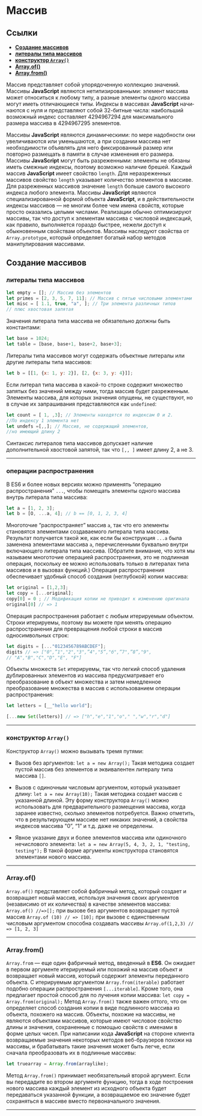 # **Массив**

## **Ссылки**

* [**Создание массивов**](#создание-массивов)
* [**литералы типа массивов**](#литералы-типа-массивов)
* [**конструктор `Array()`**](#конструктор-array)
* [**Array.of()**](#arrayof)
* [**Array.from()**](#arrayfrom)

Массив представ­ляет собой упорядоченную коллекцию значений. Массивы **JavaScript** являются нетипизированными: элемент масси­ва может относиться к любому типу, а разные элементы одного массива могут иметь отличающиеся типы. Индексы в массивах **JavaScript** начи­наются с нуля и представляют собой 32-битные числа: наибольший возможный индекс составляет 4294967294 для максимального размера массива в 4294967295 элементов.

Массивы **JavaScript** являются динамическими: по мере надобности они увеличиваются или умень­шаются, а при создании массива нет необходимости объявлять для него фиксированный размер или повторно размещать в памяти в случае изменения его размера. Массивы **JavaScript** могут быть разреженными: элементы не обязаны иметь смежные индексы, поэтому возможно наличие брешей. Каждый мас­сив **JavaScript** имеет свойство `length`. Для неразреженных массивов свойство `length` указывает количество элементов в массиве. Для разреженных массивов значение `length` больше самого высокого индекса любого элемента. Массивы **JavaScript** являются специализированной формой объекта **JavaScript**, и в действительности индексы массивов — не многим более чем имена свойств, которые просто оказались целыми числами. Реализации обычно оптимизируют массивы, так что доступ к элементам массива с числовой индексаций, как правило, выполня­ется гораздо быстрее, нежели доступ к обыкновенным свойствам объектов. Массивы наследуют свойства от `Array.prototype`, который определяет богатый набор методов манипулирования массивами.

## **Создание массивов**

### **литералы типа массивов**

````js
let empty = []; // Массив без элементов
let primes = [2, 3, 5, 7, 11]; // Массив с пятью числовыми элементами
let misc = [ 1.1, true, "а", ]; // Три элемента различных типов
// плюс хвостовая запятая
````

Значения литерала типа массива не обязательно должны быть константами:

````js
let base = 1024;
let table = [base, base+1, base+2, base+3];
````

Литералы типа массивов могут содержать объектные литералы или другие литералы типа массивов:

````js
let b = [[1, {х: 1, у: 2}], [2, {х: 3, у: 4}]];
````

Если литерал типа массива в какой-то строке содержит множество запятых без значений между ними, тогда массив будет разреженным. Элементы массива, для которых значения опущены, не существуют, но в случае их запрашивания представляются как `undefined`:

````js
let count = [ 1, ,3]; // Элементы находятся по индексам 0 и 2.
//По индексу 1 элемента нет
let undefs =[,,]; // Массив, не содержащий элементов,
//но имеющий длину 2
````

Синтаксис литералов типа массивов допускает наличие дополнительной хвостовой запятой, так что `[,, ]` имеет длину 2, а не 3.
***

### **операции распространения**

В ES6 и более новых версиях можно применять “операцию распространения” `...`, чтобы помещать элементы одного массива внутрь литерала типа массива:

````js
let а = [1, 2, 3];
let b = [О, ...а, 4]; // b == [0, 1, 2, 3, 4]
````

Многоточие “распространяет” массив `а`, так что его элементы становятся элементами создаваемого литерала типа массива. Результат получается такой же, как если бы конструкция `...а` была заменена элементами массива `а`, пере­численными буквально внутри включающего литерала типа массива. (Обратите внимание, что хотя мы называем многоточие операцией распространения, это не подлинная операция, поскольку ее можно использовать только в литералах типа массивов и в вызовах функций.) Операция распространения обеспечивает удобный способ создания (неглу­бокой) копии массива:

````js
let original = [1,2,3];
let copy = [...original];
copy[0] = 0 ; // Модификация копии не приводит к изменению оригинала
original[0] // => 1
````

Операция распространения работает с любым итерируемым объектом. Строки итерируемы, поэтому вы можете при­
менять операцию распространения для превращения любой строки в массив односимвольных строк:

````js
let digits = [..."0123456789ABCDEF"];
digits // => ["0",”1","2","3",”4","5”,"б",”7",”8”,"9",
// "А","В","С","D","Е", "F"]
````

Объекты множеств `Set` итерируемы, так что легкий способ удаления дублированных элементов из массива предусматривает его преобразование в объект множества и затем немедленное преобразование мно­жества в массив с использованием операции распространения:

````js
let letters = [__"hello world"];

[...new Set(letters)] // => ["h","e","1","o"," ","w","r","d"]
````

***

### **конструктор `Array()`**

Конструктор `Array()` можно вызывать тремя путями:

* Вызов без аргументов:
`let а = new Array();` Такая методика создает пустой массив без элементов и эквивалентен лите­ралу типа массива `[]`.

* Вызов с одиночным числовым аргументом, который указывает длину: `let а = new Array(10);` Такая методика создает массив с указанной длиной. Эту форму конструк­тора `Array()` можно использовать для предварительного размещения массива, когда заранее известно, сколько элементов потребуется. Важно отметить, что в результирующем массиве нет никаких значений, а свойс­тва индексов массива "0”, “1” и т.д. даже не определены.

* Явное указание двух и более элементов массива или одиночного нечисло­вого элемента: `let а = new Array(5, 4, 3, 2, 1, "testing, testing");` В такой форме аргументы конструктора становятся элементами нового массива.

***

### **Array.of()**

`Array.of()` пред­ставляет собой фабричный метод, который создает и возвращает новый массив, используя значения своих аргументов (независимо от их количества) в качестве элементов массива: `Array.of() //=>[];` при вызове без аргументов возвращает пустой массив `Array.of (10) // => [10];` при вызове с единственным числовым аргументом способна создавать массивы `Array.of(1,2,3) // => [1, 2, 3]`
***

### **Array.from()**

`Array.from` — еще один фабричный метод, введенный в **ES6**. Он ожидает в первом аргументе итерируемый или похожий на массив объект и возвращает новый массив, который содержит элементы переданного объекта. С итерируемым аргументом `Array.from(iterable)` работает подобно операции распро­странения `[...iterable]`. Кроме того, она предлагает простой способ для по­ лучения копии массива:
`let сору = Array.from(original);` Метод `Array.from()` также важен оттого, что он определяет способ созда­ния копии в виде подлинного массива из объекта, похожего на массив. Объекты, похожие на массивы, не являются объектами массивов, которые имеют число­вое свойство длины и значения, сохраненные с помощью свойств с именами в форме целых чисел. При написании кода **JavaScript** на стороне клиента возвращаемые значения некоторых методов веб-браузеров похожи на массивы, и брабатывать такие значения может быть легче, если сначала преобразовать их в подлинные массивы:

````js
let truearray = Array.from(arraylike);
````

Метод `Array.from()` принимает необязательный второй аргумент. Если вы передадите во втором аргументе функцию, тогда в ходе построения ново­го массива каждый элемент из исходного объекта будет передаваться указан­ной функции, а возвращаемое ею значение будет сохраняться в массиве вместо первоначального значения.
***
